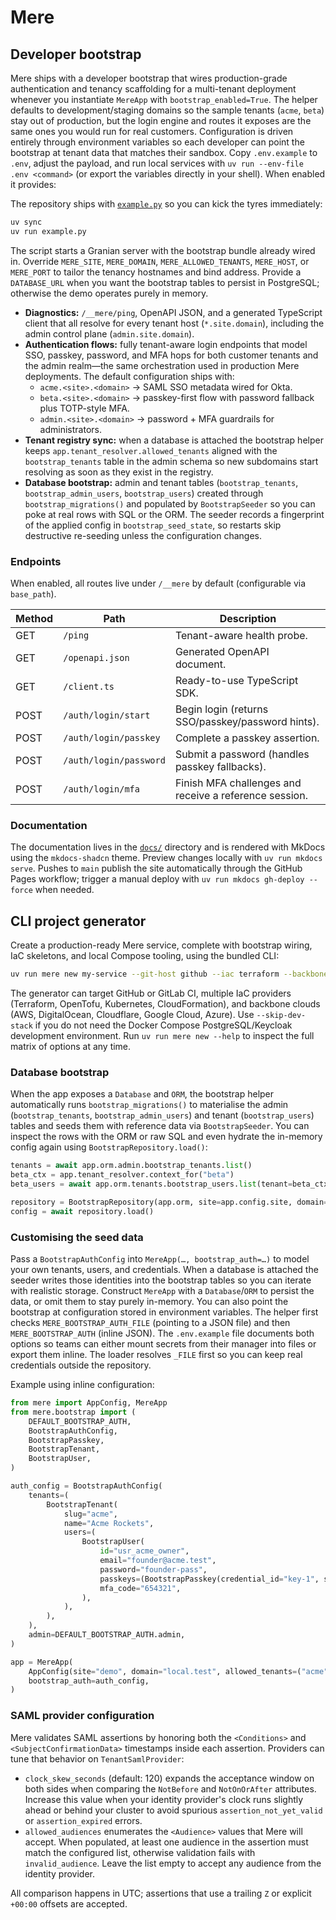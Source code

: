 # Mere

## Developer bootstrap

Mere ships with a developer bootstrap that wires production-grade authentication and tenancy scaffolding for a
multi-tenant deployment whenever you instantiate `MereApp` with `bootstrap_enabled=True`. The helper defaults to development/staging
domains so the sample tenants (`acme`, `beta`) stay out of production, but the login engine and routes it
exposes are the same ones you would run for real customers. Configuration is driven entirely through
environment variables so each developer can point the bootstrap at tenant data that matches their sandbox.
Copy `.env.example` to `.env`, adjust the payload, and run local services with `uv run --env-file .env <command>`
(or export the variables directly in your shell). When enabled it provides:

The repository ships with [`example.py`](example.py) so you can kick the tyres immediately:

```bash
uv sync
uv run example.py
```

The script starts a Granian server with the bootstrap bundle already wired in. Override `MERE_SITE`,
`MERE_DOMAIN`, `MERE_ALLOWED_TENANTS`, `MERE_HOST`, or `MERE_PORT` to tailor the tenancy hostnames and bind
address. Provide a `DATABASE_URL` when you want the bootstrap tables to persist in PostgreSQL; otherwise the
demo operates purely in memory.

* **Diagnostics:** `/__mere/ping`, OpenAPI JSON, and a generated TypeScript client that all resolve for
  every tenant host (`*.site.domain`), including the admin control plane (`admin.site.domain`).
* **Authentication flows:** fully tenant-aware login endpoints that model SSO, passkey, password, and MFA
  hops for both customer tenants and the admin realm—the same orchestration used in production Mere
  deployments. The default configuration ships with:
  * `acme.<site>.<domain>` → SAML SSO metadata wired for Okta.
  * `beta.<site>.<domain>` → passkey-first flow with password fallback plus TOTP-style MFA.
  * `admin.<site>.<domain>` → password + MFA guardrails for administrators.
* **Tenant registry sync:** when a database is attached the bootstrap helper keeps
  `app.tenant_resolver.allowed_tenants` aligned with the `bootstrap_tenants` table in the admin schema so new
  subdomains start resolving as soon as they exist in the registry.
* **Database bootstrap:** admin and tenant tables (`bootstrap_tenants`, `bootstrap_admin_users`,
  `bootstrap_users`) created through `bootstrap_migrations()` and populated by `BootstrapSeeder` so you
  can poke at real rows with SQL or the ORM. The seeder records a fingerprint of the applied config in
  `bootstrap_seed_state`, so restarts skip destructive re-seeding unless the configuration changes.

### Endpoints

When enabled, all routes live under `/__mere` by default (configurable via `base_path`).

| Method | Path                          | Description                                      |
| ------ | ----------------------------- | ------------------------------------------------ |
| GET    | `/ping`                       | Tenant-aware health probe.                       |
| GET    | `/openapi.json`               | Generated OpenAPI document.                      |
| GET    | `/client.ts`                  | Ready-to-use TypeScript SDK.                     |
| POST   | `/auth/login/start`           | Begin login (returns SSO/passkey/password hints).|
| POST   | `/auth/login/passkey`         | Complete a passkey assertion.                    |
| POST   | `/auth/login/password`        | Submit a password (handles passkey fallbacks).   |
| POST   | `/auth/login/mfa`             | Finish MFA challenges and receive a reference session.|

### Documentation

The documentation lives in the [`docs/`](docs/) directory and is rendered with MkDocs using the
`mkdocs-shadcn` theme. Preview changes locally with `uv run mkdocs serve`. Pushes to `main` publish the
site automatically through the GitHub Pages workflow; trigger a manual deploy with `uv run mkdocs gh-deploy --force`
when needed.

## CLI project generator

Create a production-ready Mere service, complete with bootstrap wiring, IaC skeletons, and local
Compose tooling, using the bundled CLI:

```bash
uv run mere new my-service --git-host github --iac terraform --backbone aws
```

The generator can target GitHub or GitLab CI, multiple IaC providers (Terraform, OpenTofu, Kubernetes,
CloudFormation), and backbone clouds (AWS, DigitalOcean, Cloudflare, Google Cloud, Azure). Use
`--skip-dev-stack` if you do not need the Docker Compose PostgreSQL/Keycloak development environment.
Run `uv run mere new --help` to inspect the full matrix of options at any time.

### Database bootstrap

When the app exposes a `Database` and `ORM`, the bootstrap helper automatically runs
`bootstrap_migrations()` to materialise the admin (`bootstrap_tenants`, `bootstrap_admin_users`) and
tenant (`bootstrap_users`) tables and seeds them with reference data via `BootstrapSeeder`. You can inspect the
rows with the ORM or raw SQL and even hydrate the in-memory config again using `BootstrapRepository.load()`:

```python
tenants = await app.orm.admin.bootstrap_tenants.list()
beta_ctx = app.tenant_resolver.context_for("beta")
beta_users = await app.orm.tenants.bootstrap_users.list(tenant=beta_ctx)

repository = BootstrapRepository(app.orm, site=app.config.site, domain=app.config.domain)
config = await repository.load()
```

### Customising the seed data

Pass a `BootstrapAuthConfig` into `MereApp(…, bootstrap_auth=…)` to model your own tenants, users, and
credentials. When a database is attached the seeder writes those identities into the bootstrap tables so you
can iterate with realistic storage. Construct `MereApp` with a `Database`/`ORM` to persist the data, or omit
them to stay purely in-memory. You can also point the bootstrap at configuration stored in environment
variables. The helper first checks `MERE_BOOTSTRAP_AUTH_FILE` (pointing to a JSON file) and then `MERE_BOOTSTRAP_AUTH`
(inline JSON). The `.env.example` file documents both options so teams can either mount secrets from their
manager into files or export them inline. The loader resolves `_FILE` first so you can keep real credentials
outside the repository.

Example using inline configuration:

```python
from mere import AppConfig, MereApp
from mere.bootstrap import (
    DEFAULT_BOOTSTRAP_AUTH,
    BootstrapAuthConfig,
    BootstrapPasskey,
    BootstrapTenant,
    BootstrapUser,
)

auth_config = BootstrapAuthConfig(
    tenants=(
        BootstrapTenant(
            slug="acme",
            name="Acme Rockets",
            users=(
                BootstrapUser(
                    id="usr_acme_owner",
                    email="founder@acme.test",
                    password="founder-pass",
                    passkeys=(BootstrapPasskey(credential_id="key-1", secret="founder-secret"),),
                    mfa_code="654321",
                ),
            ),
        ),
    ),
    admin=DEFAULT_BOOTSTRAP_AUTH.admin,
)

app = MereApp(
    AppConfig(site="demo", domain="local.test", allowed_tenants=("acme",)),
    bootstrap_auth=auth_config,
)
```

### SAML provider configuration

Mere validates SAML assertions by honoring both the `<Conditions>` and `<SubjectConfirmationData>`
timestamps inside each assertion. Providers can tune that behavior on `TenantSamlProvider`:

* `clock_skew_seconds` (default: 120) expands the acceptance window on both sides when comparing the
  `NotBefore` and `NotOnOrAfter` attributes. Increase this value when your identity provider's clock runs
  slightly ahead or behind your cluster to avoid spurious `assertion_not_yet_valid` or `assertion_expired`
  errors.
* `allowed_audiences` enumerates the `<Audience>` values that Mere will accept. When populated, at least
  one audience in the assertion must match the configured list, otherwise validation fails with
  `invalid_audience`. Leave the list empty to accept any audience from the identity provider.

All comparison happens in UTC; assertions that use a trailing `Z` or explicit `+00:00` offsets are accepted.
